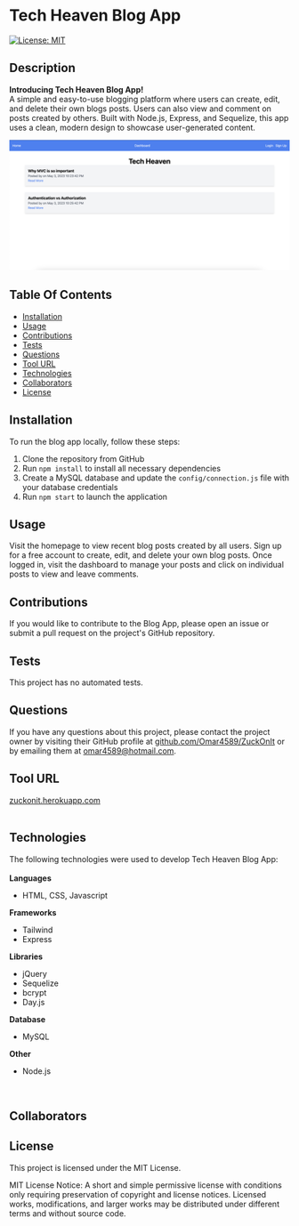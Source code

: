 # Tech Heaven Blog App 

[![License: MIT](https://img.shields.io/badge/License-MIT-blue)](https://opensource.org/licenses/MIT)

## Description

<strong>Introducing Tech Heaven Blog App!</strong>
<br>
A simple and easy-to-use blogging platform where users can create, edit, and delete their own blogs posts. Users can also view and comment on posts created by others. Built with Node.js, Express, and Sequelize, this app uses a clean, modern design to showcase user-generated content.<br>

![Blog App Screenshot](public/img/screenshot.png)


    
## Table Of Contents

- [Installation](#installation)
- [Usage](#usage)
- [Contributions](#contributions)
- [Tests](#tests)
- [Questions](#questions)
- [Tool URL](#toolurl)
- [Technologies](#technologies)
- [Collaborators](#collaborators)
- [License](#license)

## Installation <a id="installation"></a>

To run the blog app locally, follow these steps: 
1. Clone the repository from GitHub 
2. Run `npm install` to install all necessary dependencies
3. Create a MySQL database and update the `config/connection.js` file with your database credentials 
4. Run `npm start` to launch the application

## Usage <a id="usage"></a>

Visit the homepage to view recent blog posts created by all users. Sign up for a free account to create, edit, and delete your own blog posts. Once logged in, visit the dashboard to manage your posts and click on individual posts to view and leave comments.

## Contributions <a id="contributions"></a>

If you would like to contribute to the Blog App, please open an issue or submit a pull request on the project's GitHub repository.

## Tests <a id="tests"></a>

This project has no automated tests.

## Questions <a id="questions"></a>

If you have any questions about this project, please contact the project owner by visiting their GitHub profile at [github.com/Omar4589/ZuckOnIt](https://:github.com/Omar4589/ZuckOnIt) or by emailing them at [omar4589@hotmail.com](mailto:omar4589@hotmail.com).

## Tool URL <a id="toolurl"></a>
    
[zuckonit.herokuapp.com](https://zuckonit.herokuapp.com)
<br>
<br>
    
## Technologies <a id="technologies"></a>
    
The following technologies were used to develop Tech Heaven Blog App:<br>
<br>
<strong>Languages</strong>
    
- HTML,  CSS,  Javascript
    
<strong>Frameworks</strong>
    
- Tailwind
- Express
    
<strong>Libraries</strong>
    
- jQuery
- Sequelize
- bcrypt
- Day.js

<strong>Database</strong>

- MySQL

<strong>Other</strong>

- Node.js
<br>
    
## Collaborators <a id="collaborators"></a>
    

    
## License <a id="license"></a>

This project is licensed under the MIT License.

MIT License Notice: A short and simple permissive license with conditions only requiring preservation of copyright and license notices. Licensed works, modifications, and larger works may be distributed under different terms and without source code.
   
